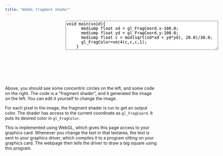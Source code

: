 ```yaml
---
title: "WebGL fragment shader"
---
```


<div style="display: flex;">
  <canvas width="200" height="200" style="height: 200px; width: 200px;" id="fragmentCanvas"></canvas>
  <div style="display: flex; flex-direction: column; flex-grow: 1;">
    <textarea id="fragmentShader" cols="60" rows="6">void main(void){
      mediump float xd = gl_FragCoord.x-100.0;
      mediump float yd = gl_FragCoord.y-100.0;
      mediump float c = mod(sqrt(xd*xd + yd*yd), 20.0)/30.0;
      gl_FragColor=vec4(c,c,c,1);
    }</textarea>
    <div id="compilationError"></div>
  </div>
</div>
<script>
  const canvas = document.getElementById('fragmentCanvas');
  const gl = canvas.getContext('webgl');
  gl.viewport(0,0,canvas.width,canvas.height);
  const vertexBuf = gl.createBuffer();
  gl.bindBuffer(gl.ARRAY_BUFFER, vertexBuf);
  gl.bufferData(gl.ARRAY_BUFFER, new Float32Array([
    -1,1,  -1,-1,  1,-1,
    -1,1,   1,-1,  1, 1,
  ]), gl.STATIC_DRAW);
  gl.clearColor(0,0,0,1);
  const errEl = document.getElementById("compilationError");
  const fragEl = document.getElementById("fragmentShader");
  function draw() {
    const vertShader = gl.createShader(gl.VERTEX_SHADER);
    gl.shaderSource(vertShader, 'attribute vec2 c;void main(void){gl_Position=vec4(c, 0.0, 1.0);}');
    gl.compileShader(vertShader);
    const fragShader = gl.createShader(gl.FRAGMENT_SHADER);
    gl.shaderSource(fragShader, fragEl.value);
    gl.compileShader(fragShader);
    if (!gl.getShaderParameter(fragShader, gl.COMPILE_STATUS)) {
      errEl.innerText = gl.getShaderInfoLog(fragShader);
      return;
    }
    const prog = gl.createProgram();
    gl.attachShader(prog, vertShader);
    gl.attachShader(prog, fragShader);
    gl.linkProgram(prog);
    gl.useProgram(prog);
    const coord = gl.getAttribLocation(prog, "c");
    gl.vertexAttribPointer(coord, 2, gl.FLOAT, false, 0, 0);
    gl.enableVertexAttribArray(coord);
    gl.clear(gl.COLOR_BUFFER_BIT);
    gl.drawArrays(gl.TRIANGLES, 0, 6);
    errEl.innerText = '';
  }
  draw();
  fragEl.oninput = draw;
</script>

Above, you should see some concentric circles on the left,
and some code on the right.
The code is a "fragment shader",
and it generated the image on the left.
You can edit it yourself to change the image.

For each pixel in the image, the fragment shader is run to get an output color.
The shader has access to the current coordinate as `gl_FragCoord`.
It puts its desired color in `gl_FragColor`.

This is implemented using WebGL,
which gives this page access to your graphics card.
Whenever you change the text in that textarea,
the text is sent to your graphics driver,
which compiles it to a program sitting on your graphics card.
The webpage then tells the driver to draw a big square using this program.
